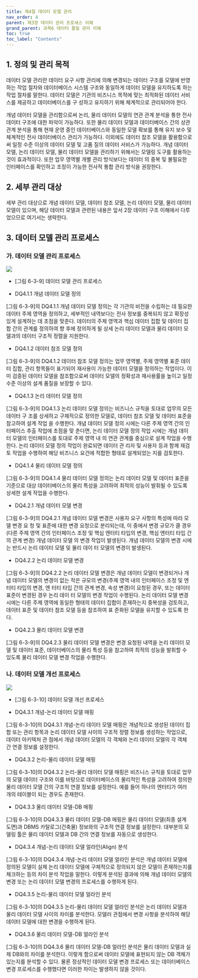 ```yaml
---
title: 제4절 데이터 모델 관리
nav_order: 4
parent: 제3장 데이터 관리 프로세스 이해
grand_parent: 과목6 데이터 품질 관리 이해
toc: true
toc_label: "Contents"
---
```


## 1. 정의 및 관리 목적

데이터 모델 관리란 데이터 요구 사항 관리에 의해 변경되는 데이터 구조를 모델에 반영하는 작업 절차와 데이터베이스 시스템 구조와 동일하게 데이터 모델을 유지하도록 하는 작업 절차를 말한다. 데이터 모델은 기관의 비즈니스 목적에 맞는 최적화된 데이터 서비스를 제공하고 데이터베이스를 구 성하고 유지하기 위해 체계적으로 관리되어야 한다.

개념 데이터 모델을 관리함으로써 논리, 물리 데이터 모델의 연관 관계 분석을 통한 전사 데이터 구조에 대한 파악이 가능하다. 또한 물리 데이터 모델과 데이터베이스 간의 상관 관계 분석을 통해 현재 운영 중인 데이터베이스와 동일한 모델 확보를 통해 유지 보수 및 체계적인 전사 데이터베이스 관리가 가능하다. 이외에도 데이터 참조 모델을 활용함으로써 일정 수준 이상의 데이터 모델 및 고품 질의 데이터 서비스가 가능하다. 개념 데이터 모델, 논리 데이터 모델, 물리 데이터 모델을 관리하기 위해서는 모델링 도구를 활용하는 것이 효과적이다. 또한 업무 영역별 개별 관리 방식보다는 데이터 의 중복 및 불필요한 인터페이스를 확인하고 조정이 가능한 전사적 통합 관리 방식을 권장한다.

## 2. 세부 관리 대상

세부 관리 대상으로 개념 데이터 모델, 데이터 참조 모델, 논리 데이터 모델, 물리 데이터 모델이 있으며, 해당 데이터 모델과 관련된 내용은 앞서 2장 데이터 구조 이해에서 다루었으므로 여기서는 생략한다.

## 3. 데이터 모델 관리 프로세스

### 가. 데이터 모델 관리 프로세스

![](../images_files/060816_edu_01.gif)

  * [그림 6-3-9] 데이터 모델 관리 프로세스

  * DQ4.1.1 개념 데이터 모델 정의

[그림 6-3-9]의 DQ4.1.1 개념 데이터 모델 정의는 각 기관의 비전을 수립하는 데 필요한 데이터 주제 영역을 정의하고, 세부적인 내역보다는 전사 정보를 중복되지 않고 확장성 있게 설계하는 데 초점을 맞춘다. 데이터의 주제 영역과 핵심 데이터 집합 및 데이터 집합 간의 관계를 정의하여 향 후에 정의하게 될 상세 논리 데이터 모델과 물리 데이터 모델과의 데이터 구조적 정렬을 지원한다.

  * DQ4.1.2 데이터 참조 모델 정의

[그림 6-3-9]의 DQ4.1.2 데이터 참조 모델 정의는 업무 영역별, 주제 영역별 표준 데이터 집합, 관리 항목들이 표기되어 재사용이 가능한 데이터 모델을 정의하는 작업이다. 이미 검증된 데이터 모델을 참조함으로써 데이터 모델의 정확성과 재사용률을 높이고 일정 수준 이상의 설계 품질을 보장할 수 있다.

  * DQ4.1.3 논리 데이터 모델 정의

[그림 6-3-9]의 DQ4.1.3 논리 데이터 모델 정의는 비즈니스 규칙을 토대로 업무의 모든 데이터 구 조를 상세하고 구체적으로 정의한 모델로, 데이터 참조 모델 및 데이터 표준을 참고하여 설계 작업 을 수행한다. 개념 데이터 모델 정의 시에는 다른 주제 영역 간의 인터페이스 추출 작업에 초점을 맞 춘다면, 논리 데이터 모델 정의 작업 시에는 개념 데이터 모델의 인터페이스를 토대로 주제 영역 내 의 연관 관계를 중심으로 설계 작업을 수행한다. 논리 데이터 모델 정의 작업이 완료되면 데이터 관 리자 및 사용자 등과 함께 재검토 작업을 수행하여 해당 비즈니스 요건에 적합한 형태로 설계되었는 지를 검토한다.

  * DQ4.1.4 물리 데이터 모델 정의

[그림 6-3-9]의 DQ4.1.4 물리 데이터 모델 정의는 논리 데이터 모델 및 데이터 표준을 기준으로 대상 데이터베이스의 물리 특성을 고려하여 최적의 성능이 발휘될 수 있도록 상세한 설계 작업을 수행한다.

  * DQ4.2.1 개념 데이터 모델 변경

[그림 6-3-9]의 DQ4.2.1 개념 데이터 모델 변경은 사용자 요구 사항의 특성에 따라 모델 변경 요 청 및 표준에 대한 변경 요청으로 분리되는데, 이 중에서 변경 규모가 클 경우(다른 주제 영역 간의 인터페이스 조정 및 핵심 엔터티 타입의 변경, 핵심 엔터티 타입 간의 관계 변경) 개념 데이터 모델 의 변경 작업이 발생된다. 개념 데이터 모델의 변경 시에는 반드시 논리 데이터 모델 및 물리 데이 터 모델의 변경이 발생된다.

  * DQ4.2.2 논리 데이터 모델 변경

[그림 6-3-9]의 DQ4.2.2 논리 데이터 모델 변경은 개념 데이터 모델이 변경되거나 개념 데이터 모델의 변경이 없는 작은 규모의 변경(주제 영역 내의 인터페이스 조정 및 엔터티 타입의 변경, 엔 터티 타입 간의 관계 변경, 속성 변경)이 요청된 경우, 또는 데이터 표준이 변경된 경우 논리 데이 터 모델의 변경 작업이 수행된다. 논리 데이터 모델 변경 시에는 다른 주제 영역에 동일한 형태의 데이터 집합이 존재하는지 중복성을 검토하고, 데이터 표준 및 데이터 참조 모델 등을 참조하여 표 준화된 모델을 유지할 수 있도록 한다.

  * DQ4.2.3 물리 데이터 모델 변경

[그림 6-3-9]의 DQ4.2.3 물리 데이터 모델 변경은 변경 요청된 내역을 논리 데이터 모델 및 데이터 표준, 데이터베이스의 물리 특성 등을 참고하여 최적의 성능을 발휘할 수 있도록 물리 데이터 모델 변경 작업을 수행한다.

### 나. 데이터 모델 개선 프로세스

![](../images_files/060816_edu_02.gif)

  * [그림 6-3-10] 데이터 모델 개선 프로세스

  * DQ4.3.1 개념-논리 데이터 모델 매핑

[그림 6-3-10]의 DQ4.3.1 개념-논리 데이터 모델 매핑은 개념적으로 생성된 데이터 집합 또는 관리 항목과 논리 데이터 모델 사이의 구조적 정렬 정보를 생성하는 작업으로, 데이터 아키텍처 관 점에서 개념 데이터 모델의 각 객체와 논리 데이터 모델의 각 객체 간 연결 정보를 설정한다.

  * DQ4.3.2 논리-물리 데이터 모델 매핑

[그림 6-3-10]의 DQ4.3.2 논리-물리 데이터 모델 매핑은 비즈니스 규칙을 토대로 업무의 모델 데이터 구조와 이를 바탕으로 데이터베이스의 물리적인 특성을 고려하여 정의한 물리 데이터 모델 간의 구조적 연결 정보를 설정한다. 예를 들어 하나의 엔터티가 여러 개의 테이블이 되는 경우도 존재한다.

  * DQ4.3.3 물리 데이터 모델-DB 매핑

[그림 6-3-10]의 DQ4.3.3 물리 데이터 모델-DB 매핑은 물리 데이터 모델(최종 설계 도면)과 DBMS 카탈로그(건축물) 정보와의 구조적 연결 정보를 설정한다. 대부분의 모델링 툴은 물리 데이터 모델과 DB 간의 연결 정보를 자동으로 생성한다.

  * DQ4.3.4 개념-논리 데이터 모델 얼라인(Align) 분석

[그림 6-3-10]의 DQ4.3.4 개념-논리 데이터 모델 얼라인 분석은 개념 데이터 모델에 정의된 모델이 실제 논리 데이터 모델에 구체적으로 정의되지 않은 모델이 존재하는지를 체크하는 등의 차이 분석 작업을 말한다. 이렇게 분석된 결과에 의해 개념 데이터 모델의 변경 또는 논리 데이터 모델 변경의 프로세스를 수행하게 된다.

  * DQ4.3.5 논리-물리 데이터 모델 얼라인 분석

[그림 6-3-10]의 DQ4.3.5 논리-물리 데이터 모델 얼라인 분석은 논리 데이터 모델과 물리 데이터 모델 사이의 차이를 분석한다. 모델러 관점에서 변경 사항을 분석하여 해당 데이터 모델에 대한 변경을 수행하게 된다.

  * DQ4.3.6 물리 데이터 모델-DB 얼라인 분석

[그림 6-3-10]의 DQ4.3.6 물리 데이터 모델-DB 얼라인 분석은 물리 데이터 모델과 실제 DB와의 차이를 분석한다. 이렇게 함으로써 데이터 모델에 표현되지 않는 DB 객체가 있는지를 분석할 수 있다. 물론 정상적인 데이터 모델 변경 프로세스 또는 데이터베이스 변경 프로세스를 수행했다면 이러한 차이는 발생하지 않을 것이다.

